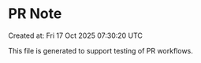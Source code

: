 # PR Note

Created at: Fri 17 Oct 2025 07:30:20 UTC

This file is generated to support testing of PR workflows.
